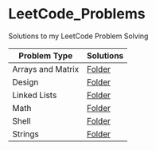 # LeetCode_Problems

Solutions to my LeetCode Problem Solving

|Problem Type|Solutions|
|--------------|--------|
|Arrays and Matrix|[Folder](https://github.com/HarshOza36/LeetCode_Problems/tree/main/Arrays%20and%20Matrix)|
|Design|[Folder](https://github.com/HarshOza36/LeetCode_Problems/tree/main/Design)|
|Linked Lists|[Folder](https://github.com/HarshOza36/LeetCode_Problems/tree/main/Linked%20List)|
|Math|[Folder](https://github.com/HarshOza36/LeetCode_Problems/tree/main/Math)|
|Shell|[Folder](https://github.com/HarshOza36/LeetCode_Problems/tree/main/Shell)|
|Strings|[Folder](https://github.com/HarshOza36/LeetCode_Problems/tree/main/String)|

